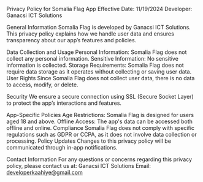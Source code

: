 Privacy Policy for Somalia Flag App
Effective Date: 11/19/2024
Developer: Ganacsi ICT Solutions

General Information
Somalia Flag is developed by Ganacsi ICT Solutions. This privacy policy explains how we handle user data and ensures transparency about our app’s features and policies.

Data Collection and Usage
Personal Information: Somalia Flag does not collect any personal information.
Sensitive Information: No sensitive information is collected.
Storage Requirements: Somalia Flag does not require data storage as it operates without collecting or saving user data.
User Rights
Since Somalia Flag does not collect user data, there is no data to access, modify, or delete.

Security
We ensure a secure connection using SSL (Secure Socket Layer) to protect the app’s interactions and features.

App-Specific Policies
Age Restrictions: Somalia Flag is designed for users aged 18 and above.
Offline Access: The app's data can be accessed both offline and online.
Compliance
Somalia Flag does not comply with specific regulations such as GDPR or CCPA, as it does not involve data collection or processing.
Policy Updates
Changes to this privacy policy will be communicated through in-app notifications.

Contact Information
For any questions or concerns regarding this privacy policy, please contact us at:
Ganacsi ICT Solutions
Email: developerkaahiye@gmail.com

